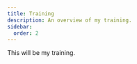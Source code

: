 ```yaml
---
title: Training
description: An overview of my training.
sidebar:
  order: 2
---
```

This will be my training.